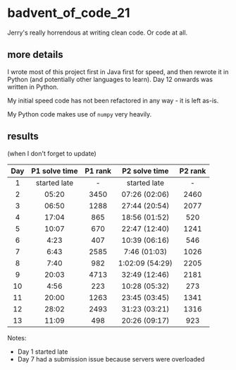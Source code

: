 # badvent_of_code_21

Jerry's really horrendous at writing clean code. Or code at all.



## more details
I wrote most of this project first in Java first for speed, and then rewrote it in Python (and potentially other 
languages to learn). Day 12 onwards was written in Python.

My initial speed code has not been refactored in any way - it is left as-is. 

My Python code makes use of `numpy` very heavily. 

## results 
(when I don't forget to update)

| Day | P1 solve time | P1 rank |  P2 solve time  | P2 rank |
|:---:|:-------------:|:-------:|:---------------:|:-------:|
|  1  | started late  |    -    |  started late   |    -    |
|  2  |     05:20     |  3450   |  07:26 (02:06)  |  2460   |
|  3  |     06:50     |  1288   |  27:44 (20:54)  |  2077   |
|  4  |     17:04     |   865   |  18:56 (01:52)  |   520   |
|  5  |     10:07     |   670   |  22:47 (12:40)  |  1241   |
|  6  |     4:23      |   407   |  10:39 (06:16)  |   546   |
|  7  |     6:43      |  2585   |  7:46 (01:03)   |  1026   |
|  8  |     7:40      |   982   | 1:02:09 (54:29) |  2205   |
|  9  |     20:03     |  4713   |  32:49 (12:46)  |  2181   |
| 10  |     4:56      |   223   |  10:28 (05:32)  |   273   |
| 11  |     20:00     |  1263   |  23:45 (03:45)  |  1341   |
| 12  |     28:02     |  2493   |  31:23 (03:21)  |  1316   |
| 13  |     11:09     |   498   |  20:26 (09:17)  |   923   |

Notes: 

- Day 1 started late
- Day 7 had a submission issue because servers were overloaded
